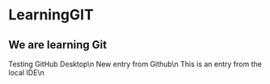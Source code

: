 # LearningGIT
<h2>We are learning Git</h2>
<body>Testing GitHub Desktop\n
New entry from Github\n
This is an entry from the local IDE</body>\n
